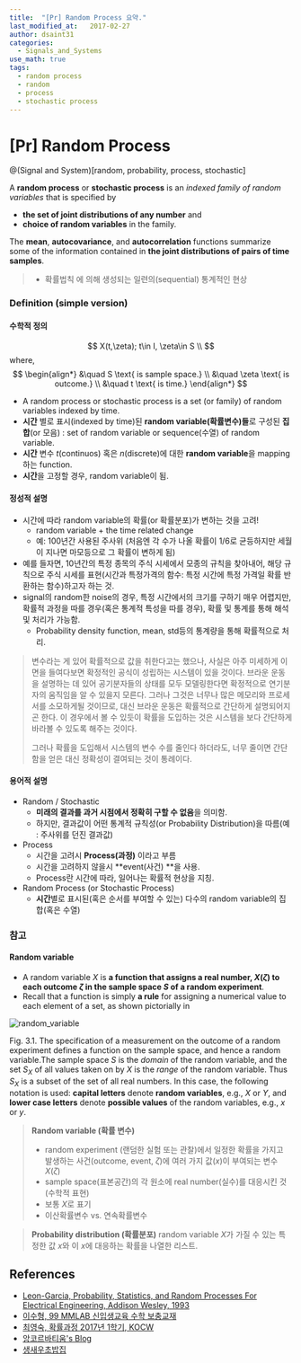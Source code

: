 ```yaml
---
title:  "[Pr] Random Process 요약."
last_modified_at:   2017-02-27
author: dsaint31
categories: 
  - Signals_and_Systems
use_math: true
tags: 
  - random process
  - random
  - process
  - stochastic process
---
```


# [Pr] Random Process
@(Signal and System)[random, probability, process, stochastic]

 A **random process** or **stochastic process** is an *indexed family of random variables* that is specified by 
 * **the set of joint distributions of any number** and 
 * **choice of random variables** in the family. 
 
The **mean**, **autocovariance**, and **autocorrelation** functions summarize some of the information contained in **the joint distributions of pairs of time samples**.

> * 확률법칙 에 의해 생성되는 일련의(sequential) 통계적인 현상

### Definition (simple version) 

#### 수학적 정의

$$
X(t,\zeta); t\in I, \zeta\in S \\
$$
where,
$$
\begin{align*}
&\quad S \text{ is sample space.} \\
&\quad \zeta \text{ is outcome.} \\
&\quad t \text{ is time.}
\end{align*}
$$

* A random process or stochastic process is a set (or family) of random variables indexed by time.
* **시간** 별로 표시(indexed by time)된 **random variable(확률변수)들**로 구성된 **집합**(or 모음) : set of random variable or sequence(수열) of random variable.
* **시간** 변수 $t$(continuos) 혹은 $n$(discrete)에 대한 **random variable**을 mapping하는 function.
* **시간**을 고정할 경우, random variable이 됨.

#### 정성적 설명
* 시간에 따라 random variable의 확률(or 확률분포)가 변하는 것을 고려!
	* random variable + the time related change 
	* 예: 100년간 사용된 주사위 (처음엔 각 수가 나올 확률이 1/6로 균등하지만 세월이 지나면 마모등으로 그 확률이 변하게 됨)
* 예를 들자면, 10년간의 특정 종목의 주식 시세에서 모종의 규칙을 찾아내어, 해당 규칙으로 주식 시세를 표현(시간과 특정가격의 함수: 특정 시간에 특정 가격일 확률 반환하는 함수)하고자 하는 것.
* signal의 random한 noise의 경우, 특정 시간에서의 크기를 구하기 매우 어렵지만, 확률적 과정을 따를 경우(혹은 통계적 특성을 따를 경우), 확률 및 통계를 통해 해석 및 처리가 가능함.
	* Probability density function, mean, std등의 통계량을 통해 확률적으로 처리.

> 변수라는 게 있어 확률적으로 값을 취한다고는 했으나, 사실은 아주 미세하게 이면을 들여다보면 확정적인 공식이 성립하는 시스템이 있을 것이다. 브라운 운동을 설명하는 데 있어 공기분자들의 상태를 모두 모델링한다면 확정적으로 연기분자의 움직임을 알 수 있을지 모른다. 그러나 그것은 너무나 많은 메모리와 프로세서를 소모하게될 것이므로, 대신 브라운 운동은 확률적으로 간단하게 설명되어지곤 한다. 이 경우에서 볼 수 있듯이 확률을 도입하는 것은 시스템을 보다 간단하게 바라볼 수 있도록 해주는 것이다.
>
>그러나 확률을 도입해서 시스템의 변수 수를 줄인다 하더라도, 너무 줄이면 간단함을 얻은 대신 정확성이 결여되는 것이 통례이다.

#### 용어적 설명

* Random / Stochastic
	* **미래의 결과를 과거 시점에서 정확히 구할 수 없음**을 의미함.
	* 하지만, 결과값이 어떤 통계적 규칙성(or Probability Distribution)을 따름(예 : 주사위를 던진 결과값) 
* Process
	* 시간을 고려시 **Process(과정)** 이라고 부름
	* 시간을 고려하지 않을시 **event(사건) **을 사용.
	* Process란 시간에 따라, 일어나는 확률적 현상을 지칭.
* Random Process (or Stochastic Process)
	* **시간**별로 표시된(혹은 순서를 부여할 수 있는) 다수의 random variable의 집합(혹은 수열)
	

### 참고

#### Random variable
* A random variable $X$ is **a function that assigns a real number, $X(\zeta)$ to each outcome $\zeta$ in the sample space $S$ of a random experiment**. 
* Recall that a function is simply **a rule** for assigning a numerical value to each element of a set, as shown pictorially in

![random_variable](https://docs.google.com/drawings/d/e/2PACX-1vQm4hCkSHbrdXPxYhxYZgDmRc5cEOF_VBl1JNmiCsOh0FhPu5Z-t_uJEqiLRvtSbQItfrPaH6YNHUWz/pub?w=484&h=261)

Fig. 3.1. The specification of a measurement on the outcome of a random experiment defines a function on the sample space, and hence a random variable.The sample space $S$ is the *domain* of the random variable, and the set $S_X$ of all values taken on by $X$ is the
*range* of the random variable. Thus $S_X$ is a subset of the set of all real numbers. In this case, the following notation is used: **capital letters** denote **random variables**, e.g., $X$ or $Y$, and **lower case letters** denote **possible values** of the random variables, e.g., $x$ or $y$.

> **Random variable (확률 변수)**
> * random experiment (랜덤한 실험 또는 관찰)에서 일정한 확률을 가지고 발생하는 사건(outcome, event, $\zeta$)에 여러 가지 값($x$)이 부여되는 변수 $X(\zeta)$
> * sample space(표본공간)의 각 원소에 real number(실수)를 대응시킨 것(수학적 표현)
> * 보통 $X$로 표기
> * 이산확률변수 vs. 연속확률변수

> **Probability distribution (확률분포)**
> random variable $X$가 가질 수 있는 특정한 값 $x$와 이 $x$에 대응하는 확률을 나열한 리스트.

## References

* [Leon-Garcia, Probability, Statistics, and Random Processes For Electrical Engineering, Addison Wesley, 1993](https://frank.villaro-dixon.eu/public_upload/Probability,_Statistics,_and_Random_Processes_for_Eletrical_Engineerging,_3rd_Ed_-_Leon-Garcia.pdf)
* [이수형, 99 MMLAB 신입생교육 수학 보충교재](http://mmlab.snu.ac.kr/~shlee/prob/RV.html#multRV)
* [최영숙, 확률과정 2017년 1학기, KOCW](http://bkict-ocw.knu.ac.kr/caster/player/lectureview.xdo?lectid=735)
* [앙코르바티움's Blog](http://blog.naver.com/PostView.nhn?blogId=pro_000&logNo=221028506615&parentCategoryNo=&categoryNo=45&viewDate=&isShowPopularPosts=false&from=postList)
* [생새우초밥집](https://freshrimpsushi.tistory.com/857)
